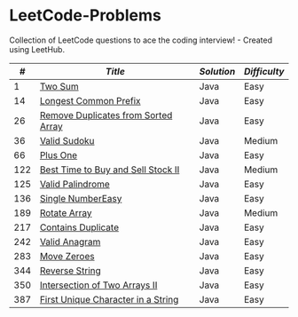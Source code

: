 # LeetCode-Problems
Collection of LeetCode questions to ace the coding interview! - Created using LeetHub.


| *#* | *Title*                           | *Solution* | *Difficulty* |
|-------|-------------------------------------|--------------|----------------|
| 1     | <a href="https://github.com/migodi15/LeetCode-Problems/blob/main/two-sum/two-sum.java">Two Sum</a> | Java | Easy |
| 14    | <a href="https://github.com/migodi15/LeetCode-Problems/tree/main/longest-common-prefix/longest-common-prefix.java">Longest Common Prefix</a> | Java | Easy |
| 26    | <a href="https://github.com/migodi15/LeetCode-Problems/blob/main/remove-duplicates-from-sorted-array/remove-duplicates-from-sorted-array.java">Remove Duplicates from Sorted Array</a> | Java | Easy |
| 36    | <a href="https://github.com/migodi15/LeetCode-Problems/blob/main/valid-sudoku/valid-sudoku.java">Valid Sudoku</a> | Java | Medium |
| 66    | <a href="https://github.com/migodi15/LeetCode-Problems/blob/main/plus-one/plus-one.java">Plus One</a> | Java | Easy |
| 122   | <a href="https://github.com/migodi15/LeetCode-Problems/blob/main/best-time-to-buy-and-sell-stock-ii/best-time-to-buy-and-sell-stock-ii.java">Best Time to Buy and Sell Stock II</a> | Java | Medium |
| 125   | <a href="https://github.com/migodi15/LeetCode-Problems/blob/main/valid-palindrome/valid-palindrome.java">Valid Palindrome</a> | Java | Easy |
| 136   | <a href="https://github.com/migodi15/LeetCode-Problems/blob/main/single-number/single-number.java">Single NumberEasy</a> | Java | Easy |
| 189   | <a href="https://github.com/migodi15/LeetCode-Problems/tree/main/rotate-array/rotate-array.java">Rotate Array</a> | Java | Medium |
| 217   | <a href="https://github.com/migodi15/LeetCode-Problems/blob/main/contains-duplicate/contains-duplicate.java">Contains Duplicate</a>  | Java | Easy |
| 242   | <a href="https://github.com/migodi15/LeetCode-Problems/blob/main/valid-anagram/valid-anagram.java">Valid Anagram</a> | Java | Easy |
| 283   | <a href="https://github.com/migodi15/LeetCode-Problems/blob/main/move-zeroes/move-zeroes.java">Move Zeroes</a> | Java | Easy |
| 344   | <a href="https://github.com/migodi15/LeetCode-Problems/blob/main/reverse-string/reverse-string.java">Reverse String</a> | Java | Easy |
| 350   | <a href="https://github.com/migodi15/LeetCode-Problems/blob/main/intersection-of-two-arrays-ii/intersection-of-two-arrays-ii.java">Intersection of Two Arrays II</a> | Java  | Easy |
| 387   | <a href="https://github.com/migodi15/LeetCode-Problems/blob/main/first-unique-character-in-a-string/first-unique-character-in-a-string.java">First Unique Character in a String</a> | Java | Easy |
